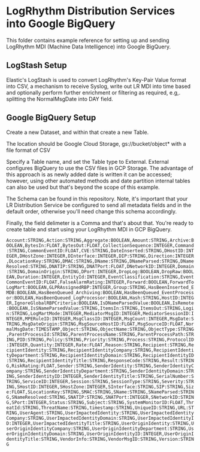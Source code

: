# LogRhythm Distribution Services into Google BigQuery

This folder contains example reference for setting up and sending LogRhythm MDI (Machine Data Intelligence) into Google BigQuery.


## LogStash Setup

Elastic's LogStash is used to convert LogRhythm's Key-Pair Value format into CSV, a mechanism to receive Syslog, write out LR MDI into time based and optionally perform further enrichment or filtering as required, e.g,. splitting the NormalMsgDate into DAY field.

## Google BigQuery Setup

Create a new Dataset, and within that create a new Table.  

The location should be Google Cloud Storage, gs://bucket/object* with a file format of CSV

Specify a Table name, and set the Table type to External.  External configures BigQuery to use the CSV files in GCP Storage.  The advantage of this approach is as newly added date is written it can be accessed; however, using other automated methods and date partition internal tables can also be used but that's beyond the scope of this example.

The Schema can be found in this repository.  Note, it's important that your LR Distribution Service be configured to send all metadata fields and in the default order, otherwise you'll need change this schema accordingly.

Finally, the field delimeter is a Comma and that's about that.  You're ready to create table and start using your LogRhythm MDI in GCP BigQuery.


```Account:STRING,Action:STRING,Aggregate:BOOLEAN,Amount:STRING,Archive:BOOLEAN,BytesIn:FLOAT,BytesOut:FLOAT,CollectionSequence:INTEGER,Command:STRING,CommonEventID:FLOAT,CVE:STRING,DateInserted:STRING,DHostID:INTEGER,DHostZone:INTEGER,DInterface:INTEGER,DIP:STRING,Direction:INTEGER,DLocationKey:STRING,DMAC:STRING,DName:STRING,DNameParsed:STRING,DNameResolved:STRING,DNATIP:STRING,DNATPort:FLOAT,DNetworkID:INTEGER,Domain:STRING,DomainOrigin:STRING,DPort:INTEGER,DropLog:BOOLEAN,DropRaw:BOOLEAN,Duration:INTEGER,EntityId:INTEGER,EventClassification:STRING,EventCommonEventID:FLOAT,FalseAlarmRating:INTEGER,Forward:BOOLEAN,ForwardToLogMart:BOOLEAN,GLPRAssignedRBP:INTEGER,Group:STRING,HasBeenInserted_EMDB:BOOLEAN,HasBeenQueued_Archiving:BOOLEAN,HasBeenQueued_EventProcessor:BOOLEAN,HasBeenQueued_LogProcessor:BOOLEAN,Hash:STRING,HostID:INTEGER,IgnoreGlobalRBPCriteria:BOOLEAN,IsDNameParsedValue:BOOLEAN,IsRemote:BOOLEAN,IsSNameParsedValue:STRING,ItemsIn:STRING,ItemsOut:STRING,Login:STRING,LogMartMode:INTEGER,MediatorMsgID:INTEGER,MediatorSessionID:INTEGER,MPERuleID:INTEGER,MsgClassID:INTEGER,MsgCount:INTEGER,MsgDate:STRING,MsgDateOrigin:STRING,MsgSourceHostID:FLOAT,MsgSourceID:FLOAT,NormalMsgDate:TIMESTAMP,Object:STRING,ObjectName:STRING,ObjectType:STRING,ParentProcessId:STRING,ParentProcessName:STRING,ParentProcessPath:STRING,PID:STRING,Policy:STRING,Priority:STRING,Process:STRING,ProtocolID:INTEGER,Quantity:INTEGER,Rate:FLOAT,Reason:STRING,Recipient:STRING,RecipientIdentity:STRING,RecipientIdentityCompany:STRING,RecipientIdentityDepartment:STRING,RecipientIdentityDomain:STRING,RecipientIdentityID:STRING,RecipientIdentityTitle:STRING,ResponseCode:STRING,Result:STRING,RiskRating:FLOAT,Sender:STRING,SenderIdentity:STRING,SenderIdentityCompany:STRING,SenderIdentityDepartment:STRING,SenderIdentityDomain:STRING,SenderIdentityID:INTEGER,SenderIdentityTitle:STRING,SerialNumber:STRING,ServiceID:INTEGER,Session:STRING,SessionType:STRING,Severity:STRING,SHostID:INTEGER,SHostZone:INTEGER,SInterface:STRING,SIP:STRING,Size:FLOAT,SLocationKey:STRING,SMAC:STRING,SName:STRING,SNameParsed:STRING,SNameResolved:STRING,SNATIP:STRING,SNATPort:INTEGER,SNetworkID:STRING,SPort:INTEGER,Status:STRING,Subject:STRING,SystemMonitorID:FLOAT,ThreatId:STRING,ThreatName:STRING,timestamp:STRING,UniqueID:STRING,URL:STRING,UserAgent:STRING,UserImpactedIdentity:STRING,UserImpactedIdentityCompany:STRING,UserImpactedIdentityDomain:STRING,UserImpactedIdentityID:INTEGER,UserImpactedIdentityTitle:STRING,UserOriginIdentity:STRING,UserOriginIdentityCompany:STRING,UserOriginIdentityDepartment:STRING,UserOriginIdentityDomain:STRING,UserOriginIdentityID:INTEGER,UserOriginIdentityTitle:STRING,VendorInfo:STRING,VendorMsgID:STRING,Version:STRING```



